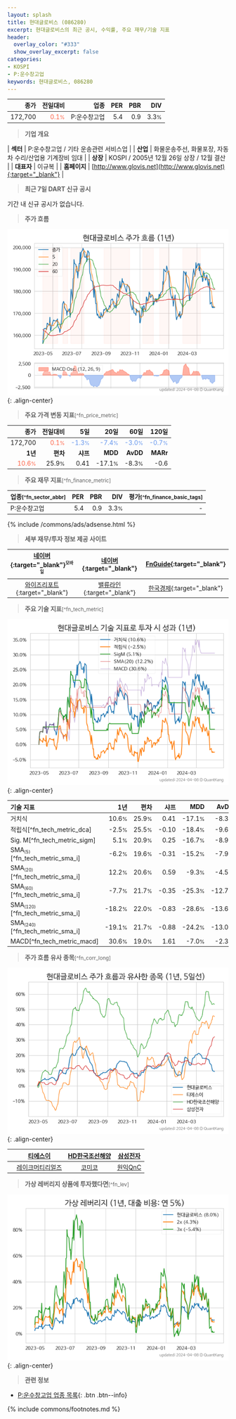```yaml
---
layout: splash
title: 현대글로비스 (086280)
excerpt: 현대글로비스의 최근 공시, 수익률, 주요 재무/기술 지표
header:
  overlay_color: "#333"
  show_overlay_excerpt: false
categories:
- KOSPI
- P:운수창고업
keywords: 현대글로비스, 086280
---
```


| **종가** | **전일대비** | **업종** | **PER** | **PBR** | **DIV** |
| -------: | -----------: | -------: | ------: | ------: | ------: |
| 172,700 | <span style="color: tomato">0.1<small>%</small></span> | P:운수창고업 | 5.4 | 0.9 | 3.3<small>%</small> |

<!-- more -->


> **기업 개요**<a id="company"></a>

| <span style="white-space:nowrap;">**섹터**</span> | P:운수창고업 / 기타 운송관련 서비스업 |
| <span style="white-space:nowrap;">**산업**</span> | 화물운송주선, 화물포장, 자동차 수리/산업용 기계장비 임대 |
| <span style="white-space:nowrap;">**상장**</span> | KOSPI / 2005년 12월 26일 상장 / 12월 결산 |
| <span style="white-space:nowrap;">**대표자**</span> | 이규복 |
| <span style="white-space:nowrap;">**홈페이지**</span> | [http://www.glovis.net](http://www.glovis.net){:target="_blank"} |


> **최근 7일 DART 신규 공시**<a id="dart"></a>

기간 내 신규 공시가 없습니다.


> **주가 흐름**<a id="price"></a>

![086280](/stock/images/086280.png){: .align-center}


> **주요 가격 변동 지표**<small>[^fn_price_metric]</small>

| **종가** | **전일대비** | **5일** | **20일** | **60일** | **120일** |
| -------: | -----------: | ------: | -------: | -------: | --------: |
| 172,700 | <span style="color: tomato">0.1<small>%</small></span> | <span style="color: cornflowerblue">-1.3<small>%</small></span> | <span style="color: cornflowerblue">-7.4<small>%</small></span> | <span style="color: cornflowerblue">-3.0<small>%</small></span> | <span style="color: cornflowerblue">-0.7<small>%</small></span> |
| **1년** | **편차** | **샤프** | **MDD** | **AvDD** | **MARr** |
| <span style="color: tomato">10.6<small>%</small></span> | 25.9<small>%</small> | 0.41 | -17.1<small>%</small> | -8.3<small>%</small> | -0.6 |


> **주요 재무 지표**<small>[^fn_finance_metric]</small>

| **업종**<small>[^fn_sector_abbr]</small> | **PER** | **PBR** | **DIV** | **평가**<small>[^fn_finance_basic_tags]</small> |
| :--------------------------------------- | ------: | ------: | ------: | ----------------------------------------------: |
| P:운수창고업 | 5.4 | 0.9 | 3.3<small>%</small> | - |



{% include /commons/ads/adsense.html %}

> **세부 재무/투자 정보 제공 사이트**

| [네이버](https://m.stock.naver.com/domestic/stock/086280/finance/summary){:target="_blank"}<sup><small>모바일</small></sup> | [네이버](https://finance.naver.com/item/coinfo.naver?code=086280){:target="_blank"} | [FnGuide](https://comp.fnguide.com/SVO2/ASP/SVD_Invest.asp?gicode=A086280&MenuYn=Y){:target="_blank"} |
| :---: | :---: | :---: |
| [와이즈리포트](https://comp.wisereport.co.kr/company/c1040001.aspx?cmp_cd=086280){:target="_blank"} | [밸류라인](https://www.valueline.co.kr/finance/summary/086280){:target="_blank"} | [한국경제](https://markets.hankyung.com/stock/086280/financial-summary){:target="_blank"} |


> **주요 기술 지표**<small>[^fn_tech_metric]</small>


![086280](/stock/images/086280_tech.png){: .align-center}

| **기술 지표** | **1년** | **편차** | **샤프** | **MDD** | **AvDD** |
| :------------ | ------: | -----------: | -------: | ------: | -------: |
| 거치식 | 10.6<small>%</small> | 25.9<small>%</small> | 0.41 | -17.1<small>%</small> | -8.3<small>%</small> |
| 적립식[^fn_tech_metric_dca] | -2.5<small>%</small> | 25.5<small>%</small> | -0.10 | -18.4<small>%</small> | -9.6<small>%</small> |
| Sig. M[^fn_tech_metric_sigm] | 5.1<small>%</small> | 20.9<small>%</small> | 0.25 | -16.7<small>%</small> | -8.9<small>%</small> |
| SMA<small><sub>(5)</sub></small>[^fn_tech_metric_sma_i] | -6.2<small>%</small> | 19.6<small>%</small> | -0.31 | -15.2<small>%</small> | -7.9<small>%</small> |
| SMA<small><sub>(20)</sub></small>[^fn_tech_metric_sma_i] | 12.2<small>%</small> | 20.6<small>%</small> | 0.59 | -9.3<small>%</small> | -4.5<small>%</small> |
| SMA<small><sub>(60)</sub></small>[^fn_tech_metric_sma_i] | -7.7<small>%</small> | 21.7<small>%</small> | -0.35 | -25.3<small>%</small> | -12.7<small>%</small> |
| SMA<small><sub>(120)</sub></small>[^fn_tech_metric_sma_i] | -18.2<small>%</small> | 22.0<small>%</small> | -0.83 | -28.6<small>%</small> | -13.6<small>%</small> |
| SMA<small><sub>(240)</sub></small>[^fn_tech_metric_sma_i] | -19.1<small>%</small> | 21.7<small>%</small> | -0.88 | -24.2<small>%</small> | -13.0<small>%</small> |
| MACD[^fn_tech_metric_macd] | 30.6<small>%</small> | 19.0<small>%</small> | 1.61 | -7.0<small>%</small> | -2.3<small>%</small> |


> **주가 흐름 유사 종목**<a id="corr"></a><small>[^fn_corr_long]</small>

![086280](/stock/images/086280_corr.png){: .align-center}

|       | [티에스이](/131290/) | [HD한국조선해양](/009540/) | [삼성전자](/005930/) |
| :---: | :------------------------------------: | :------------------------------------: | :------------------------------------: |
|       | [레이크머티리얼즈](/281740/) | [코미코](/183300/) | [원익QnC](/074600/) |


> **가상 레버리지 상품에 투자했다면**<a id="2x"></a><small>[^fn_lev]</small>

![086280](/stock/images/086280_2x.png){: .align-center}


> **관련 정보**

- [P:운수창고업 업종 목록](/stats/sector/kospi_업종_운수창고업_종목/){: .btn .btn--info}

{% include commons/footnotes.md %}